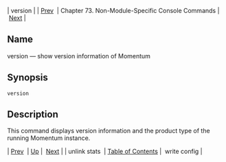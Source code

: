 | version |
| [Prev](console_commands.unlink_stats)  | Chapter 73. Non-Module-Specific Console Commands |  [Next](console_commands.write_config) |

<a name="console_commands.version"></a>
## Name

version — show version information of Momentum

## Synopsis

`version`

<a name="idp11654144"></a>
## Description

This command displays version information and the product type of the running Momentum instance.

| [Prev](console_commands.unlink_stats)  | [Up](console.cmds.ref) |  [Next](console_commands.write_config) |
| unlink stats  | [Table of Contents](index) |  write config |

